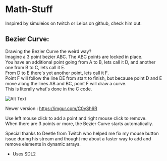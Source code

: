 # Math-Stuff

Inspired by simuleios on twitch or Leios on github, check him out.

## Bezier Curve:

Drawing the Bezier Curve the weird way?<br/>
Imagine a 3 point bezier ABC. The ABC points are locked in place. <br/>
You have an additional point going from A to B, lets call it D, and another one from B to C, lets call it E.<br/>
From D to E there's yet another point, lets call it F.<br/>
Point F will follow the line DE from start to finish, but because point D and E move along the lines AB and BC, point F will draw a curve.<br/>
This is literally what's done in the C code.<br/>

![Alt Text](https://media.giphy.com/media/9Pi3Ad2EyzF3JKVcSa/giphy.gif)

Newer version : https://imgur.com/C0ySh6R

Use left mouse click to add a point and right mouse click to remove.<br/>
When there are 3 points or more, the Bezier Curve starts automatically.<br/>

Special thanks to Deetle from Twitch who helped me fix my mouse button issue during his stream and thought me about a faster way to add and remove elements in dynamic arrays.

- Uses SDL2